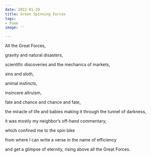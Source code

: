 ```yaml
---
date: 2022-01-29
title: Great Spinning Forces
tags:
- Poem
image: ''

---
```

All the Great Forces,

gravity and natural disasters,

scientific discoveries and the mechanics of markets,

sins and sloth,

animal instincts,

insincere altruism,

fate and chance and chance and fate,

the miracle of life and babies making it through the tunnel of darkness,

it was mostly my neighbor’s off-hand commentary,

which confined me to the spin bike

from where I can write a verse in the name of efficiency 

and get a glimpse of eternity, rising above all the Great Forces.